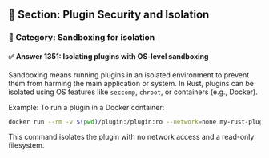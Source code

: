 ## 📘 Section: Plugin Security and Isolation  
### 🔹 Category: Sandboxing for isolation  
#### ✅ Answer 1351: Isolating plugins with OS-level sandboxing

Sandboxing means running plugins in an isolated environment to prevent them from harming the main application or system. In Rust, plugins can be isolated using OS features like `seccomp`, `chroot`, or containers (e.g., Docker).

Example: To run a plugin in a Docker container:

```sh
docker run --rm -v $(pwd)/plugin:/plugin:ro --network=none my-rust-plugin
```
This command isolates the plugin with no network access and a read-only filesystem.
